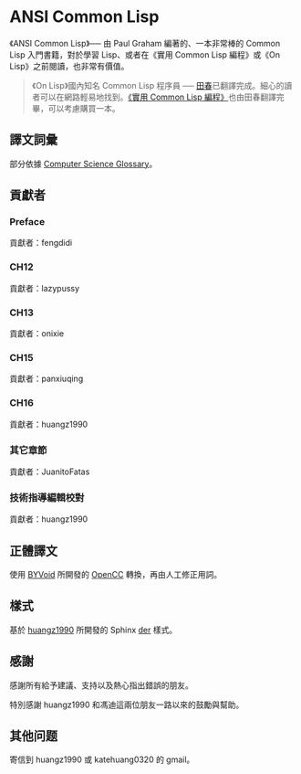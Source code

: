 # ANSI Common Lisp

《ANSI Common Lisp》── 由 Paul Graham 編著的、一本非常棒的 Common Lisp 入門書籍，對於學習 Lisp、或者在《實用 Common Lisp 編程》或《On Lisp》之前閱讀，也非常有價值。

> 《On Lisp》國內知名 Common Lisp 程序員 ── [田春](http://tianchunbinghe.blog.163.com)已翻譯完成。細心的讀者可以在網路輕易地找到。[《實用 Common Lisp 編程》](http://www.ituring.com.cn/book/742)也由田春翻譯完畢，可以考慮購買一本。

## 譯文詞彙

部分依據 [Computer Science Glossary](https://github.com/JuanitoFatas/Computer-Science-Glossary)。

## 貢獻者

### Preface

貢獻者：fengdidi

### CH12

貢獻者：lazypussy

### CH13

貢獻者：onixie

### CH15

貢獻者：panxiuqing

### CH16

貢獻者：huangz1990

### 其它章節

貢獻者：JuanitoFatas

### 技術指導編輯校對

貢獻者：huangz1990

## 正體譯文

使用 [BYVoid][byv] 所開發的 [OpenCC][occ] 轉換，再由人工修正用詞。

## 樣式

基於 [huangz1990](https://github.com/huangz1990) 所開發的 Sphinx [der](https://github.com/huangz1990/der) 樣式。

## 感謝

感謝所有給予建議、支持以及熱心指出錯誤的朋友。

特別感謝 huangz1990 和馮迪這兩位朋友一路以來的鼓勵與幫助。

## 其他问题

寄信到 huangz1990 或 katehuang0320 的 gmail。


[byv]: https://github.com/byvoid
[occ]: https://github.com/byvoid/opencc
